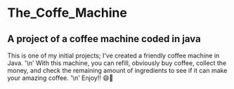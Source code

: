 The_Coffe_Machine
=================
A project of a coffee machine coded in java
-------------------------------------------
This is one of my initial projects; I've created a friendly coffee machine in Java. '\n'
With this machine, you can refill, obviously buy coffee, collect the money, and check the remaining amount of ingredients to see if it can make your amazing coffee. '\n'
Enjoy!! 😄🥳

